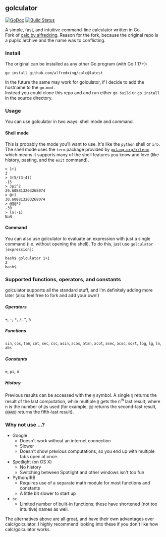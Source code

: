 ## golculator

[![GoDoc](https://godoc.org/github.com/alfredxing/calc?status.svg)](https://godoc.org/github.com/alfredxing/calc) [![Build Status](https://travis-ci.org/alfredxing/calc.svg?branch=master)](https://travis-ci.org/alfredxing/calc)

A simple, fast, and intuitive command-line calculator written in Go.  
Fork of [calc by alfredxing](https://github.com/alfredxing/calc).
Reason for the fork, because the original repo is a puplic archive and the name was to conflicting.

### Install
The original can be installed as any other Go program (with Go 1.17+):
```
go install github.com/alfredxing/calc@latest
```
In the future the same may work for golculator, if I decide to add the hostname to the `go.mod` .   
Instead you could clone this repo and and run either `go build` or `go install` in the source directory.

### Usage
You can use golculator in two ways: shell mode and command.

#### Shell mode
This is probably the mode you'll want to use. It's like the `python` shell or `irb`. The shell mode uses the `term` package provided by [`golang.org/x/term`](https://godoc.org/golang.org/x/term), which means it supports many of the shell features you know and love (like history, pasting, and the `exit` command).
```shell
> 1+1
2
> 3(5/(3-4))
-15
> 3pi^2
29.608813203268074
> @+1
30.608813203268074
> @@@*2
-30
> ln(-1)
NaN
```

#### Command
You can also use golculator to evaluate an expression with just a single command (i.e. without opening the shell). To do this, just use `golculator [expression]`:
```shell
bash$ golculator 1+1
2
bash$
```

### Supported functions, operators, and constants
golculator supports all the standard stuff, and I'm definitely adding more later (also feel free to fork and add your own!)

##### Operators
`+`, `-`, `*`, `/`, `^`, `%`

##### Functions
`sin`, `cos`, `tan`, `cot`, `sec`, `csc`, `asin`, `acos`, `atan`, `acot`, `asec`, `acsc`, `sqrt`, `log`, `lg`, `ln`, `abs`

##### Constants
`e`, `pi`, `π`

##### History
Previous results can be accessed with the `@` symbol. A single `@` returns the result of the last computation, while multiple `@` gets the n<sup>th</sup> last result, where n is the number of `@`s used (for example, `@@` returns the second-last result, `@@@@@` returns the fifth-last result).

### Why not use ...?
- Google
  - Doesn't work without an internet connection
  - Slower
  - Doesn't show previous computations, so you end up with multiple tabs open at once.
- Spotlight (on OS X)
  - No history
  - Switching between Spotlight and other windows isn't too fun
- Python/IRB
  - Requires use of a separate math module for most functions and constants
  - A little bit slower to start up
- `bc`
  - Limited number of built-in functions; these have shortened (not too intuitive) names as well.

The alternatives above are all great, and have their own advantages over calc/golculator. I highly recommend looking into these if you don't like how calc/golculator works.
